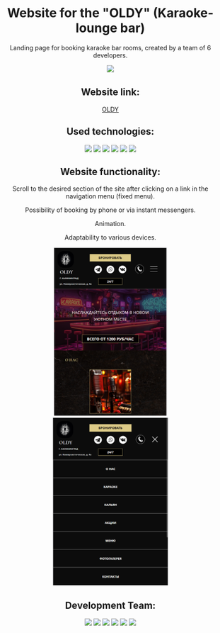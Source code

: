 <div id="header" align="center">
  <h1>Website for the "OLDY" (Karaoke-lounge bar)</h1>
  <p>Landing page for booking karaoke bar rooms, created by a team of 6 developers.</p>
  <img src="https://github.com/elencodes/project_karaoke-bar/blob/main/assets/gif/promo.gif">
  <h2>Website link:</h2>
  <a href="https://elencodes.github.io/project_karaoke-bar/">OLDY</a>
  <h2>Used technologies:</h2> 
    <div id=technologies>
      <img src="https://img.shields.io/badge/html5-%23E34F26.svg?style=for-the-badge&logo=html5&logoColor=white">
      <img src="https://img.shields.io/badge/SASS-hotpink.svg?style=for-the-badge&logo=SASS&logoColor=white">
      <img src="https://img.shields.io/badge/css3-%231572B6.svg?style=for-the-badge&logo=css3&logoColor=white">
      <img src="https://img.shields.io/badge/figma-%23F24E1E.svg?style=for-the-badge&logo=figma&logoColor=white">
      <img src="https://img.shields.io/badge/github-%23121011.svg?style=for-the-badge&logo=github&logoColor=white">
      <img src="https://img.shields.io/badge/git-%23F05033.svg?style=for-the-badge&logo=git&logoColor=white">
    </div>
  <h2>Website functionality:</h2>
  <p>Scroll to the desired section of the site after clicking on a link in the navigation menu (fixed menu).</p>
  <p>Possibility of booking by phone or via instant messengers.</p>
  <p>Animation.</p>
  <p>Adaptability to various devices.</p>
  <img src="https://github.com/elencodes/project_karaoke-bar/blob/main/assets/github/burger-menu-1.png" height="380">
  <img src="https://github.com/elencodes/project_karaoke-bar/blob/main/assets/github/burger-menu-2.png" height="380">
  <h2>Development Team:</h2> 
  <div id=bages>
    <a href="https://github.com/elencodes"><img src="https://img.shields.io/badge/ELENA-%23000000?style=for-the-badge&logo=github"></a>
    <a href="https://github.com/ria-helluva-boss"><img src="https://img.shields.io/badge/viktoria-%23000000?style=for-the-badge&logo=github"></a>
    <a href="https://github.com/MarikaShub"><img src="https://img.shields.io/badge/marina-%23FFFF09?style=for-the-badge&logo=github&logoColor=%23000000"></a>
    <a href="https://github.com/sova0110"><img src="https://img.shields.io/badge/olga-%23FFFF09?style=for-the-badge&logo=github&logoColor=%23000000"></a>
    <a href="https://github.com/MariaKazikaeva"><img src="https://img.shields.io/badge/maria-%23E7157B?style=for-the-badge&logo=github"></a>
    <a href="https://github.com/DariaUmipa"><img src="https://img.shields.io/badge/daria-%23E7157B?style=for-the-badge&logo=github"></a>
  </div>
</div>
